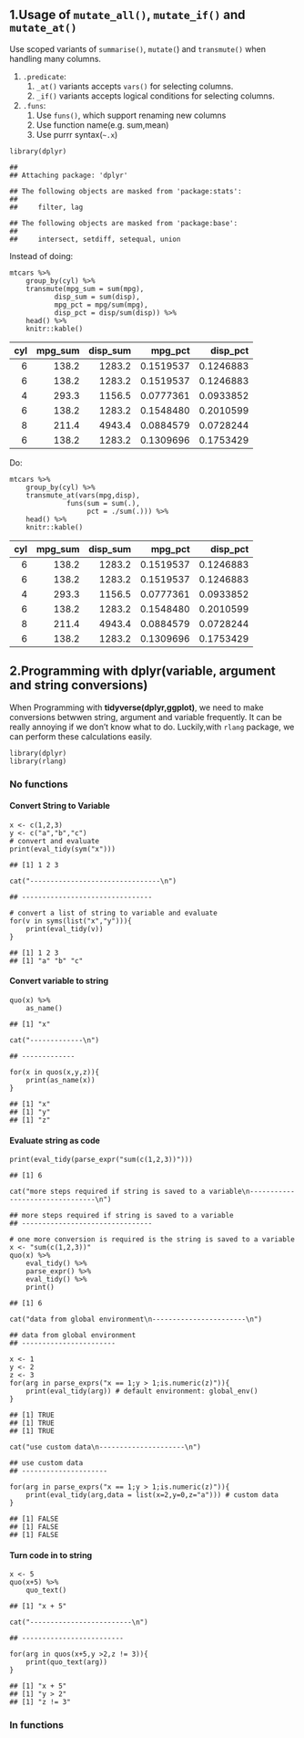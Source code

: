1.Usage of `mutate_all()`, `mutate_if()` and `mutate_at()`
----------------------------------------------------------

Use scoped variants of `summarise()`, `mutate(`) and `transmute()` when
handling many columns.

1.  `.predicate`:
    1.  `_at()` variants accepts `vars()` for selecting columns.
    2.  `_if()` variants accepts logical conditions for selecting
        columns.
2.  `.funs`:
    1.  Use `funs()`, which support renaming new columns
    2.  Use function name(e.g. sum,mean)
    3.  Use purrr syntax(`~.x`)

<!-- -->

    library(dplyr)

    ## 
    ## Attaching package: 'dplyr'

    ## The following objects are masked from 'package:stats':
    ## 
    ##     filter, lag

    ## The following objects are masked from 'package:base':
    ## 
    ##     intersect, setdiff, setequal, union

Instead of doing:

    mtcars %>%
        group_by(cyl) %>%
        transmute(mpg_sum = sum(mpg),
               disp_sum = sum(disp),
               mpg_pct = mpg/sum(mpg),
               disp_pct = disp/sum(disp)) %>%
        head() %>%
        knitr::kable()

<table>
<thead>
<tr class="header">
<th style="text-align: right;">cyl</th>
<th style="text-align: right;">mpg_sum</th>
<th style="text-align: right;">disp_sum</th>
<th style="text-align: right;">mpg_pct</th>
<th style="text-align: right;">disp_pct</th>
</tr>
</thead>
<tbody>
<tr class="odd">
<td style="text-align: right;">6</td>
<td style="text-align: right;">138.2</td>
<td style="text-align: right;">1283.2</td>
<td style="text-align: right;">0.1519537</td>
<td style="text-align: right;">0.1246883</td>
</tr>
<tr class="even">
<td style="text-align: right;">6</td>
<td style="text-align: right;">138.2</td>
<td style="text-align: right;">1283.2</td>
<td style="text-align: right;">0.1519537</td>
<td style="text-align: right;">0.1246883</td>
</tr>
<tr class="odd">
<td style="text-align: right;">4</td>
<td style="text-align: right;">293.3</td>
<td style="text-align: right;">1156.5</td>
<td style="text-align: right;">0.0777361</td>
<td style="text-align: right;">0.0933852</td>
</tr>
<tr class="even">
<td style="text-align: right;">6</td>
<td style="text-align: right;">138.2</td>
<td style="text-align: right;">1283.2</td>
<td style="text-align: right;">0.1548480</td>
<td style="text-align: right;">0.2010599</td>
</tr>
<tr class="odd">
<td style="text-align: right;">8</td>
<td style="text-align: right;">211.4</td>
<td style="text-align: right;">4943.4</td>
<td style="text-align: right;">0.0884579</td>
<td style="text-align: right;">0.0728244</td>
</tr>
<tr class="even">
<td style="text-align: right;">6</td>
<td style="text-align: right;">138.2</td>
<td style="text-align: right;">1283.2</td>
<td style="text-align: right;">0.1309696</td>
<td style="text-align: right;">0.1753429</td>
</tr>
</tbody>
</table>

Do:

    mtcars %>%
        group_by(cyl) %>%
        transmute_at(vars(mpg,disp),
                  funs(sum = sum(.),
                       pct = ./sum(.))) %>%
        head() %>%
        knitr::kable()

<table>
<thead>
<tr class="header">
<th style="text-align: right;">cyl</th>
<th style="text-align: right;">mpg_sum</th>
<th style="text-align: right;">disp_sum</th>
<th style="text-align: right;">mpg_pct</th>
<th style="text-align: right;">disp_pct</th>
</tr>
</thead>
<tbody>
<tr class="odd">
<td style="text-align: right;">6</td>
<td style="text-align: right;">138.2</td>
<td style="text-align: right;">1283.2</td>
<td style="text-align: right;">0.1519537</td>
<td style="text-align: right;">0.1246883</td>
</tr>
<tr class="even">
<td style="text-align: right;">6</td>
<td style="text-align: right;">138.2</td>
<td style="text-align: right;">1283.2</td>
<td style="text-align: right;">0.1519537</td>
<td style="text-align: right;">0.1246883</td>
</tr>
<tr class="odd">
<td style="text-align: right;">4</td>
<td style="text-align: right;">293.3</td>
<td style="text-align: right;">1156.5</td>
<td style="text-align: right;">0.0777361</td>
<td style="text-align: right;">0.0933852</td>
</tr>
<tr class="even">
<td style="text-align: right;">6</td>
<td style="text-align: right;">138.2</td>
<td style="text-align: right;">1283.2</td>
<td style="text-align: right;">0.1548480</td>
<td style="text-align: right;">0.2010599</td>
</tr>
<tr class="odd">
<td style="text-align: right;">8</td>
<td style="text-align: right;">211.4</td>
<td style="text-align: right;">4943.4</td>
<td style="text-align: right;">0.0884579</td>
<td style="text-align: right;">0.0728244</td>
</tr>
<tr class="even">
<td style="text-align: right;">6</td>
<td style="text-align: right;">138.2</td>
<td style="text-align: right;">1283.2</td>
<td style="text-align: right;">0.1309696</td>
<td style="text-align: right;">0.1753429</td>
</tr>
</tbody>
</table>

2.Programming with dplyr(variable, argument and string conversions)
-------------------------------------------------------------------

When Programming with **tidyverse(dplyr,ggplot)**, we need to make
conversions betwwen string, argument and variable frequently. It can be
really annoying if we don’t know what to do. Luckily,with `rlang`
package, we can perform these calculations easily.

    library(dplyr)
    library(rlang)

### No functions

#### Convert String to Variable

    x <- c(1,2,3) 
    y <- c("a","b","c")
    # convert and evaluate
    print(eval_tidy(sym("x")))

    ## [1] 1 2 3

    cat("--------------------------------\n")

    ## --------------------------------

    # convert a list of string to variable and evaluate
    for(v in syms(list("x","y"))){
        print(eval_tidy(v))
    }

    ## [1] 1 2 3
    ## [1] "a" "b" "c"

#### Convert variable to string

    quo(x) %>%
        as_name()

    ## [1] "x"

    cat("-------------\n")

    ## -------------

    for(x in quos(x,y,z)){
        print(as_name(x))
    }

    ## [1] "x"
    ## [1] "y"
    ## [1] "z"

#### Evaluate string as code

    print(eval_tidy(parse_expr("sum(c(1,2,3))")))

    ## [1] 6

    cat("more steps required if string is saved to a variable\n--------------------------------\n")

    ## more steps required if string is saved to a variable
    ## --------------------------------

    # one more conversion is required is the string is saved to a variable
    x <- "sum(c(1,2,3))"
    quo(x) %>%
        eval_tidy() %>%
        parse_expr() %>%
        eval_tidy() %>%
        print()

    ## [1] 6

    cat("data from global environment\n-----------------------\n")

    ## data from global environment
    ## -----------------------

    x <- 1
    y <- 2
    z <- 3
    for(arg in parse_exprs("x == 1;y > 1;is.numeric(z)")){
        print(eval_tidy(arg)) # default environment: global_env()
    }

    ## [1] TRUE
    ## [1] TRUE
    ## [1] TRUE

    cat("use custom data\n---------------------\n")

    ## use custom data
    ## ---------------------

    for(arg in parse_exprs("x == 1;y > 1;is.numeric(z)")){
        print(eval_tidy(arg,data = list(x=2,y=0,z="a"))) # custom data
    }

    ## [1] FALSE
    ## [1] FALSE
    ## [1] FALSE

#### Turn code in to string

    x <- 5
    quo(x+5) %>% 
        quo_text()

    ## [1] "x + 5"

    cat("-------------------------\n")

    ## -------------------------

    for(arg in quos(x+5,y >2,z != 3)){
        print(quo_text(arg))
    }

    ## [1] "x + 5"
    ## [1] "y > 2"
    ## [1] "z != 3"

### In functions
